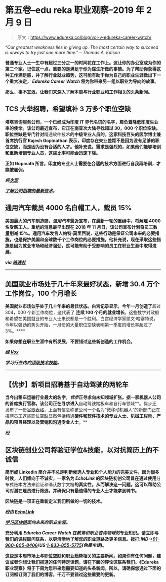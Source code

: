 # 第五卷–edu reka 职业观察–2019 年 2 月 9 日

> 原文：<https://www.edureka.co/blog/vol-v-edureka-career-watch/>

*“Our greatest weakness lies in giving up. The most certain way to succeed is always to try just one more time.” – Thomas A. Edison*

**普通专业人士一生中有超过三分之一的时间花在工作上。这让你的办公室成为你的第二个家。记住这一点，重要的是满足于你为谋生所做的事情。为了帮助你获得这种工作满足感，并了解行业就业趋势，这可能有助于你为自己的职业生涯做出下一个重大决定， *Edureka Career Watch* 将为你带来另一组以职业为导向的故事。**

**那么，事不宜迟，让我们来深入了解本周与行业职业和工作相关的头条新闻。**

## ****TCS 大举招聘，希望填补 3 万多个职位空缺****

**塔塔咨询服务公司，一个已经成为印度 IT 界代名词的名字，肩负着降低印度失业率的使命。该公司最近宣布，它正在南亚次大陆寻找超过 30，000 个职位空缺。职位空缺是专门针对**精通软件技术**的中级专业人员的。这家科技巨头的医学博士兼首席执行官 Rajesh Gopinathan 表示，印度存在失业差距不是因为没有足够的职位空缺，而是因为没有合适的人才。他补充说，需求是强烈的，如果他们能够培训和重新培训专业人员，这些比率可能会迅速下降。**

**正如 Gopinath 所言，印度的专业人士需要在合适的技术方面进行自我再培训，才能被雇佣。**

*****经[次现](https://www.timesnownews.com/business-economy/industry/article/good-news-for-job-seekers-tcs-offering-to-recruit-thousand-of-people/357445)*****

***[了解公司招聘的最新技术](https://www.edureka.co)。***

## ****通用汽车裁员 4000 名白帽工人，裁员 15%****

**美国最大的汽车制造商，*通用汽车*最近宣布，在最新一轮的重组中，**将解雇 4000 名受薪工人**。重组的消息最早出现在 2018 年 11 月日，该公司宣布计划将员工数量削减 15%。通用汽车发言人帕特·莫里西说，这些行动是保证公司未来的必要措施，也是保护美国和全球数千个工作岗位的必要措施。他补充说，现在采取这些措施是因为就业市场和经济强劲，这可能有助于受影响的员工在职业生涯中取得进展。**

*****via [路透社](https://www.reuters.com/article/us-gm-layoffs-idUSKCN1PT21Z)*****

****

## ****美国就业市场处于几十年来最好状态，新增 30.4 万个工作岗位，100 个月增长****

**美国就业市场似乎处于几十年来的最佳状态。白宫记录显示，今年一月创造了**超过 304，000 个新工作岗位，这代表了 **连续 100 个月的就业增长**。这些数字对政府和希望在美国就业的专业人士来说都是一个胜利。白宫经济学家凯文·哈塞特说，今年以强劲的势头开始，一月份的大量职位空缺表明第一季度的增长率超过了 3%。****

**如果你想在职业生涯中有所发展，不要错过这些新创造的工作机会。**

*****经 [Vox](https://www.vox.com/2019/2/1/18206649/january-2019-jobs-report-unemployment)*****

***学习行业内的[顶级技术技能](https://www.edureka.co)。***

****

## ****【优步】新项目招聘基于自动驾驶的两轮车****

**当今出租车运输行业最大的名字，*优步*正寻求向未知领域扩张。据一家机器人公司的首席执行官称，该公司正在寻求进入**自动驾驶踏板车和自行车领域**。优步还发布了一份[谷歌表格](https://docs.google.com/forms/d/e/1FAIpQLSdFU4D2WKCxP9pTINWIjI5L1fxBnz3qKw6ZGv8KLg1MA_zcGQ/viewform)，上面有信息称该公司一个名为“微移动机器人”的新部门正在招聘员工这些职位空缺显然包括精通**硬件和软件技术的专业人士、机械工程师、产品和项目经理以及营销和沟通专业人士**。**

*****经*****

## ****区块链创业公司将验证学位&技能，以对抗简历上的不诚信****

**简历或 LinkedIn 简介并不总是判断候选人专业和个人能力的完美文件，因为很多时候，人们倾向于不诚实。一家名为 *EchoLink* 的区块链初创公司旨在通过使用**分布式账本方法来验证和确认数字文档**的真实性，从而解决这一问题。这可以帮助公司对潜在雇员进行筛选，并确保只有最值得的专业人士才能拿到聘书。**

**区块链是一项正在重新定义我们所做的一切的技术。**

*****经由 [EchoLink](https://en.echolink.info/)*****

***[学习区块链](https://www.edureka.co/blockchain-certification-courses)面向未来的职业生涯。***

**充分利用 *Edureka Career Watch 在教育和职业咨询领域的*专业知识。请立即与我们的课程顾问联系，以更清晰地了解您的职业道路及更多信息。**拨打:*IND:[+91-960-605-8406](tel:9606058406)*/*US:[1-833-855-5775](tel:18338555775)(免费电话)*。****

**这些是本周市场上与职位空缺和职业趋势相关的主要新闻。如果你有任何问题，建议或者你想让我们报道的任何特定话题，请在下面的评论区联系我们。《Edureka 职业观察》将于下周为您带来您需要知道的头条新闻。所以，请确保您通过下面的订阅框订阅了我们的博客，千万不要错过这些重要的更新。**